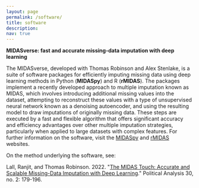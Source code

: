 ```yaml
---
layout: page
permalink: /software/
title: software
description:
nav: true
---
```


**MIDASverse: fast and accurate missing-data imputation with deep learning**

The MIDASverse, developed with Thomas Robinson and Alex Stenlake, is a suite of software packages for efficiently imputing missing data using deep learning methods in Python (**MIDASpy**) and R (**rMIDAS**). The packages implement a recently developed approach to multiple imputation known as MIDAS, which involves introducing additional missing values into the dataset, attempting to reconstruct these values with a type of unsupervised neural network known as a denoising autoencoder, and using the resulting model to draw imputations of originally missing data. These steps are executed by a fast and flexible algorithm that offers significant accuracy and efficiency advantages over other multiple imputation strategies, particularly when applied to large datasets with complex features. For further information on the software, visit the [MIDASpy](https://github.com/MIDASverse) and [rMIDAS](https://github.com/MIDASverse) websites.

On the method underlying the software, see:

Lall, Ranjit, and Thomas Robinson. 2022. "[The MIDAS Touch: Accurate and Scalable Missing-Data Imputation with Deep Learning](https://ranjitlall.github.io/assets/pdf/Lall%20and%20Robinson%202022%20PA.pdf)." Political Analysis 30, no. 2: 179-196.
